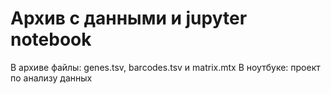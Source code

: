 # Архив с данными и jupyter notebook
В архиве файлы: genes.tsv, barcodes.tsv и matrix.mtx
В ноутбуке: проект по анализу данных
